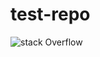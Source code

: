 # test-repo

![stack Overflow](https://drive.google.com/file/d/1zRaFDXcS2mgxwg14CbChUWYvgyiNkU_H/view?usp=sharing)

